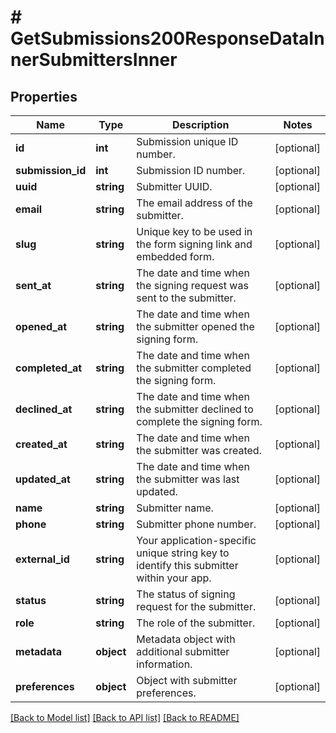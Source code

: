 # # GetSubmissions200ResponseDataInnerSubmittersInner

## Properties

Name | Type | Description | Notes
------------ | ------------- | ------------- | -------------
**id** | **int** | Submission unique ID number. | [optional]
**submission_id** | **int** | Submission ID number. | [optional]
**uuid** | **string** | Submitter UUID. | [optional]
**email** | **string** | The email address of the submitter. | [optional]
**slug** | **string** | Unique key to be used in the form signing link and embedded form. | [optional]
**sent_at** | **string** | The date and time when the signing request was sent to the submitter. | [optional]
**opened_at** | **string** | The date and time when the submitter opened the signing form. | [optional]
**completed_at** | **string** | The date and time when the submitter completed the signing form. | [optional]
**declined_at** | **string** | The date and time when the submitter declined to complete the signing form. | [optional]
**created_at** | **string** | The date and time when the submitter was created. | [optional]
**updated_at** | **string** | The date and time when the submitter was last updated. | [optional]
**name** | **string** | Submitter name. | [optional]
**phone** | **string** | Submitter phone number. | [optional]
**external_id** | **string** | Your application-specific unique string key to identify this submitter within your app. | [optional]
**status** | **string** | The status of signing request for the submitter. | [optional]
**role** | **string** | The role of the submitter. | [optional]
**metadata** | **object** | Metadata object with additional submitter information. | [optional]
**preferences** | **object** | Object with submitter preferences. | [optional]

[[Back to Model list]](../../README.md#models) [[Back to API list]](../../README.md#endpoints) [[Back to README]](../../README.md)
